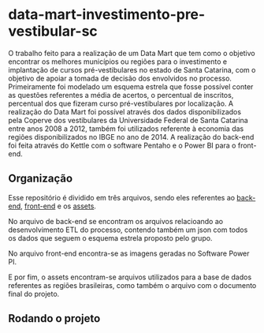 # data-mart-investimento-pre-vestibular-sc

O trabalho feito para a realização de um Data Mart que tem como o objetivo encontrar os melhores municípios ou regiões para o investimento e implantação de cursos pré-vestibulares no estado de Santa Catarina, com o objetivo de apoiar a tomada de decisão dos envolvidos no processo. Primeiramente foi modelado um esquema estrela que fosse possível conter as questões referentes a média de acertos, o percentual de inscritos, percentual dos que fizeram curso pré-vestibulares por localização. A realização do Data Mart foi possível através dos dados disponibilizados pela Coperve dos vestibulares da Universidade Federal de Santa Catarina entre anos 2008 a 2012, também foi utilizados referente à economia das regiões disponibilizados no IBGE no ano de 2014. A realização do back-end foi feita através do Kettle com o software Pentaho e o Power BI para o front-end.

## Organização

Esse repositório é dividido em três arquivos, sendo eles referentes ao [back-end](https://github.com/marinastavares/data-mart-investimento-pre-vestibular-sc/tree/main/back-end), [front-end](https://github.com/marinastavares/data-mart-investimento-pre-vestibular-sc/tree/main/front-end) e os [assets](https://github.com/marinastavares/data-mart-investimento-pre-vestibular-sc/tree/main/assets).

No arquivo de back-end se encontram os arquivos relacioando ao desenvolvimento ETL do processo, contendo também um json com todos os dados que seguem o esquema estrela proposto pelo grupo.

No arquivo front-end encontra-se as imagens geradas no Software Power PI.

E por fim, o assets encontram-se arquivos utilizados para a base de dados referentes as regiões brasileiras, como também o arquivo com o documento final do projeto.

## Rodando o projeto
